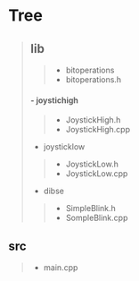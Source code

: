 # Tree

> ## lib
> > -  bitoperations
 > > - bitoperations.h
> #### - joystichigh
> > -  JoystickHigh.h
> > - JoystickHigh.cpp
> - joysticklow
> > - JoystickLow.h
> > - JoystickLow.cpp
> -  dibse
> > - SimpleBlink.h
> > - SompleBlink.cpp
## src
> - main.cpp